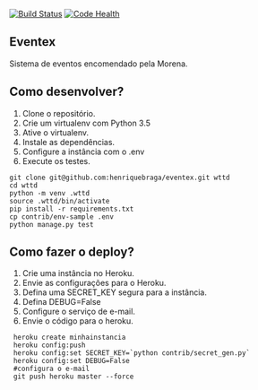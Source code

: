 
[![Build Status](https://travis-ci.org/henriquebraga/eventex.svg?branch=master)](https://travis-ci.org/henriquebraga/eventex)
[![Code Health](https://landscape.io/github/henriquebraga/eventex/master/landscape.svg?style=flat)](https://landscape.io/github/henriquebraga/eventex/master)
## Eventex

Sistema de eventos encomendado pela Morena.

## Como desenvolver?

1. Clone o repositório.
2. Crie um virtualenv com Python 3.5
3. Ative o virtualenv.
4. Instale as dependências.
5. Configure a instância com o .env
6. Execute os testes.



```console
git clone git@github.com:henriquebraga/eventex.git wttd
cd wttd
python -m venv .wttd
source .wttd/bin/activate
pip install -r requirements.txt
cp contrib/env-sample .env
python manage.py test
```

## Como fazer o deploy?

1. Crie uma instância no Heroku.
2. Envie as configurações para o Heroku.
3. Defina uma SECRET_KEY segura para a instância.
4. Defina DEBUG=False
5. Configure o serviço de e-mail.
6. Envie o código para o heroku.

```console
 heroku create minhainstancia
 heroku config:push
 heroku config:set SECRET_KEY=`python contrib/secret_gen.py`
 heroku config:set DEBUG=False
 #configura o e-mail
 git push heroku master --force
```